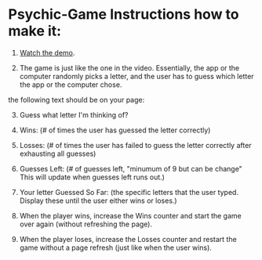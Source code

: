 # Psychic-Game Instructions how to make it:

1. [Watch the demo](https://youtu.be/qTc45Lox97g).

2. The game is just like the one in the video. Essentially, the app or the computer randomly picks a letter, and the user has to guess which letter the app or the computer chose. 

the following text should be on your page:

3. Guess what letter I'm thinking of?

4. Wins: (# of times the user has guessed the letter correctly)

5. Losses: (# of times the user has failed to guess the letter correctly after exhausting all guesses)

6. Guesses Left: (# of guesses left, "minumum of 9 but can be change" This will update when guesses left runs out.)

7. Your letter Guessed So Far: (the specific letters that the user typed. Display these until the user either wins or loses.)

8. When the player wins, increase the Wins counter and start the game over again (without refreshing the page).

9. When the player loses, increase the Losses counter and restart the game without a page refresh (just like when the user wins).